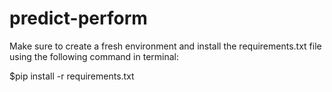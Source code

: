 # predict-perform

Make sure to create a fresh environment and install the requirements.txt file using the following command in terminal:

$pip install -r requirements.txt
